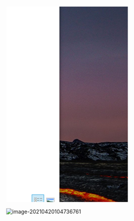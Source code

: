 ![image-20210420104736761](未命名.assets/image-20210420104736761.png)

![image-20210420104736761](https://github.com/moyusheng/LeeCodePractices/master/未命名.assets/image-20210420104736761.png)
